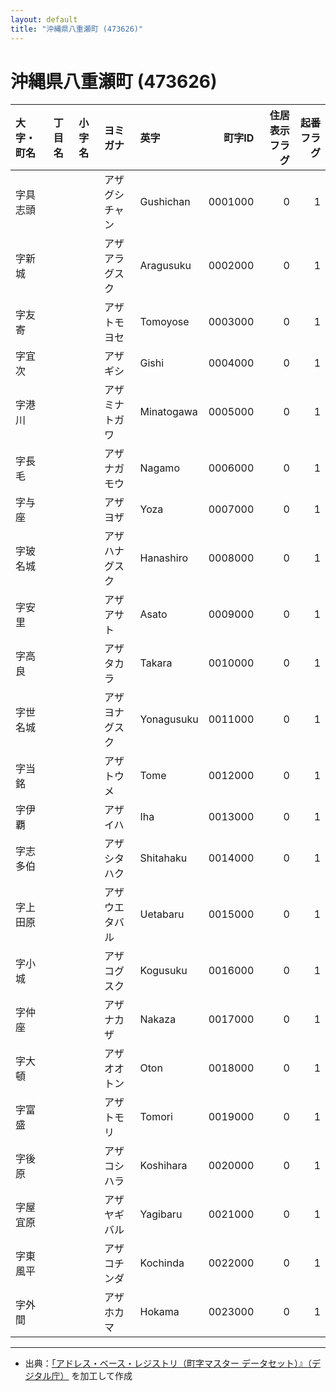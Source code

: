 ```yaml
---
layout: default
title: "沖縄県八重瀬町 (473626)"
---
```


# 沖縄県八重瀬町 (473626)

| 大字・町名 | 丁目名 | 小字名 | ヨミガナ | 英字 | 町字ID | 住居表示フラグ | 起番フラグ |
|:--------|:------|:------|:-----------------|:---------------------|--------:|----------:|--------:|
| 字具志頭 |  |  | アザグシチャン | Gushichan | 0001000 | 0 | 1 |
| 字新城 |  |  | アザアラグスク | Aragusuku | 0002000 | 0 | 1 |
| 字友寄 |  |  | アザトモヨセ | Tomoyose | 0003000 | 0 | 1 |
| 字宜次 |  |  | アザギシ | Gishi | 0004000 | 0 | 1 |
| 字港川 |  |  | アザミナトガワ | Minatogawa | 0005000 | 0 | 1 |
| 字長毛 |  |  | アザナガモウ | Nagamo | 0006000 | 0 | 1 |
| 字与座 |  |  | アザヨザ | Yoza | 0007000 | 0 | 1 |
| 字玻名城 |  |  | アザハナグスク | Hanashiro | 0008000 | 0 | 1 |
| 字安里 |  |  | アザアサト | Asato | 0009000 | 0 | 1 |
| 字高良 |  |  | アザタカラ | Takara | 0010000 | 0 | 1 |
| 字世名城 |  |  | アザヨナグスク | Yonagusuku | 0011000 | 0 | 1 |
| 字当銘 |  |  | アザトウメ | Tome | 0012000 | 0 | 1 |
| 字伊覇 |  |  | アザイハ | Iha | 0013000 | 0 | 1 |
| 字志多伯 |  |  | アザシタハク | Shitahaku | 0014000 | 0 | 1 |
| 字上田原 |  |  | アザウエタバル | Uetabaru | 0015000 | 0 | 1 |
| 字小城 |  |  | アザコグスク | Kogusuku | 0016000 | 0 | 1 |
| 字仲座 |  |  | アザナカザ | Nakaza | 0017000 | 0 | 1 |
| 字大頓 |  |  | アザオオトン | Oton | 0018000 | 0 | 1 |
| 字富盛 |  |  | アザトモリ | Tomori | 0019000 | 0 | 1 |
| 字後原 |  |  | アザコシハラ | Koshihara | 0020000 | 0 | 1 |
| 字屋宜原 |  |  | アザヤギバル | Yagibaru | 0021000 | 0 | 1 |
| 字東風平 |  |  | アザコチンダ | Kochinda | 0022000 | 0 | 1 |
| 字外間 |  |  | アザホカマ | Hokama | 0023000 | 0 | 1 |

---

- 出典：[「アドレス・ベース・レジストリ（町字マスター データセット）』（デジタル庁）](https://www.digital.go.jp/policies/base_registry_address/) を加工して作成